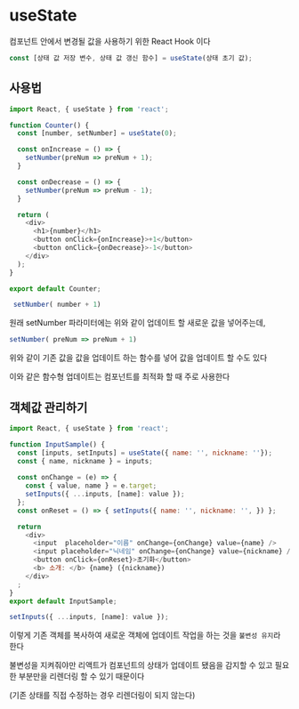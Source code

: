 # useState
컴포넌트 안에서 변경될 값을 사용하기 위한 React Hook 이다

```js
const [상태 값 저장 변수, 상태 값 갱신 함수] = useState(상태 초기 값);
```


## 사용법
```js
import React, { useState } from 'react';

function Counter() {
  const [number, setNumber] = useState(0);

  const onIncrease = () => {
    setNumber(preNum => preNum + 1);
  }

  const onDecrease = () => {
    setNumber(preNum => preNum - 1);
  }

  return (
    <div>
      <h1>{number}</h1>
      <button onClick={onIncrease}>+1</button>
      <button onClick={onDecrease}>-1</button>
    </div>
  );
}

export default Counter;
```

```js
 setNumber( number + 1) 
```
 원래 setNumber 파라미터에는 위와 같이 업데이트 할 새로운 값을 넣어주는데,
```js
setNumber( preNum => preNum + 1)
```
위와 같이 기존 값을 값을 업데이트 하는 함수를 넣어 값을 업데이트 할 수도 있다

이와 같은 함수형 업데이트는 컴포넌트를 최적화 할 때 주로 사용한다

## 객체값 관리하기

```js
import React, { useState } from 'react';

function InputSample() {
  const [inputs, setInputs] = useState({ name: '', nickname: ''});
  const { name, nickname } = inputs;
  
  const onChange = (e) => {
    const { value, name } = e.target;
    setInputs({ ...inputs, [name]: value });
  };
  const onReset = () => { setInputs({ name: '', nickname: '', }) };

  return 
    <div>
      <input  placeholder="이름" onChange={onChange} value={name} />
      <input placeholder="닉네임" onChange={onChange} value={nickname} />
      <button onClick={onReset}>초기화</button>
      <b> 소개: </b> {name} ({nickname})
    </div>
  ;
}
export default InputSample;

```
```js
setInputs({ ...inputs, [name]: value });
```
이렇게 기존 객체를 복사하여 새로운 객체에 업데이트 작업을 하는 것을 `불변성 유지`라 한다

불변성을 지켜줘야만 리액트가 컴포넌트의 상태가 업데이트 됐음을 감지할 수 있고  필요한 부분만을 리렌더링 할 수 있기 때문이다

(기존 상태를 직접 수정하는 경우 리렌더링이 되지 않는다)









